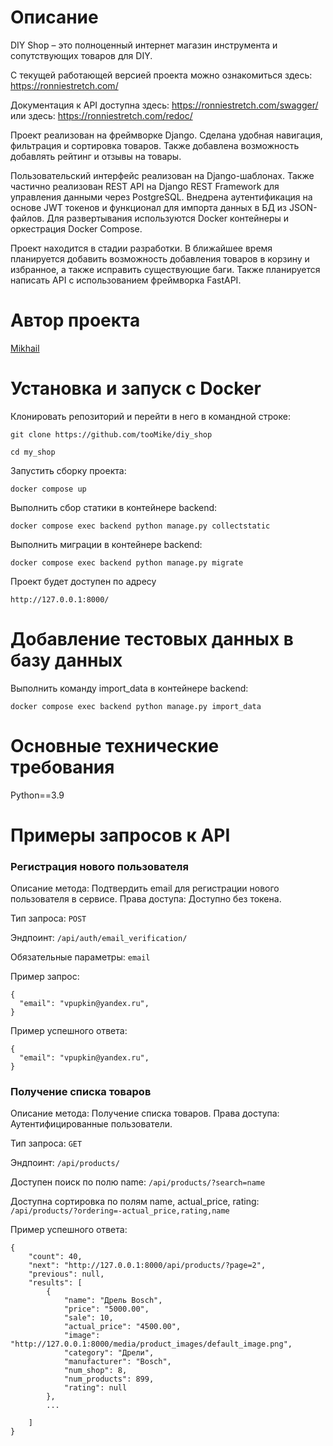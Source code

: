 # Описание

DIY Shop – это полноценный интернет магазин инструмента и сопутствующих товаров для DIY. 

С текущей работающей версией проекта можно ознакомиться здесь: https://ronniestretch.com/

Документация к API доступна здесь: https://ronniestretch.com/swagger/ или здесь: https://ronniestretch.com/redoc/

Проект реализован на фреймворке Django. Сделана удобная навигация, фильтрация и сортировка товаров. Также добавлена возможность добавлять рейтинг и  отзывы на товары.

Пользовательский интерфейс реализован на Django-шаблонах. Также частично реализован REST API на Django REST Framework для управления данными через PostgreSQL. Внедрена аутентификация на основе JWT токенов и функционал для импорта данных в БД из JSON-файлов. Для развертывания используются Docker контейнеры и оркестрация Docker Compose. 

Проект находится в стадии разработки. В ближайшее время планируется добавить возможность добавления товаров в корзину и избранное, а также исправить существующие баги. Также планируется написать API c использованием фреймворка FastAPI.

# Автор проекта

[Mikhail](https://github.com/tooMike)

# Установка и запуск с Docker

Клонировать репозиторий и перейти в него в командной строке:

```
git clone https://github.com/tooMike/diy_shop
```

```
cd my_shop
```

Запустить сборку проекта:

```
docker compose up
```

Выполнить сбор статики в контейнере backend:

```
docker compose exec backend python manage.py collectstatic
```

Выполнить миграции в контейнере backend:

```
docker compose exec backend python manage.py migrate
```

Проект будет доступен по адресу

```
http://127.0.0.1:8000/
```

# Добавление тестовых данных в базу данных

Выполнить команду import_data в контейнере backend:

```
docker compose exec backend python manage.py import_data
```

# Основные технические требования

Python==3.9

# Примеры запросов к API

### Регистрация нового пользователя

Описание метода: Подтвердить email для регистрации нового пользователя в сервисе. Права доступа: Доступно без токена.

Тип запроса: `POST`

Эндпоинт: `/api/auth/email_verification/`

Обязательные параметры: `email`

Пример запрос:

```
{
  "email": "vpupkin@yandex.ru",
}
```

Пример успешного ответа:

```
{
  "email": "vpupkin@yandex.ru",
}
```

### Получение списка товаров

Описание метода: Получение списка товаров. Права доступа: Аутентифицированные пользователи.

Тип запроса: `GET`

Эндпоинт: `/api/products/`

Доступен поиск по полю name: `/api/products/?search=name`

Доступна сортировка по полям name, actual_price, rating: `/api/products/?ordering=-actual_price,rating,name`


Пример успешного ответа:

```
{
    "count": 40,
    "next": "http://127.0.0.1:8000/api/products/?page=2",
    "previous": null,
    "results": [
        {
            "name": "Дрель Bosch",
            "price": "5000.00",
            "sale": 10,
            "actual_price": "4500.00",
            "image": "http://127.0.0.1:8000/media/product_images/default_image.png",
            "category": "Дрели",
            "manufacturer": "Bosch",
            "num_shop": 8,
            "num_products": 899,
            "rating": null
        },
        ...

    ]
}
```
